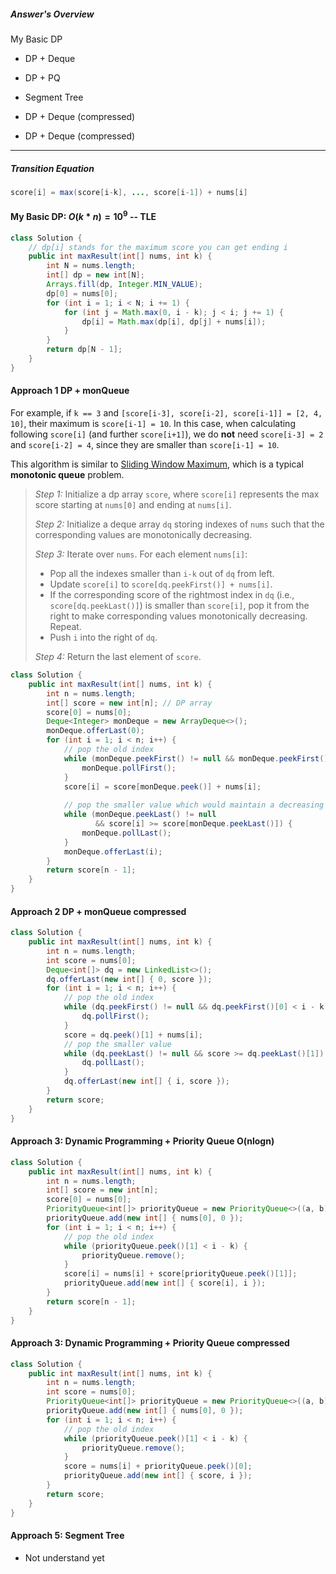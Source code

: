 ##### Answer's Overview

My Basic DP

* DP + Deque
* DP + PQ
* Segment Tree

* DP + Deque (compressed)
* DP + Deque (compressed)

---

##### Transition Equation

```java
score[i] = max(score[i-k], ..., score[i-1]) + nums[i]
```

#### My Basic DP: $O(k*n)  = 10 ^ 9$ -- TLE

```java
class Solution {
    // dp[i] stands for the maximum score you can get ending i
    public int maxResult(int[] nums, int k) {
        int N = nums.length;
        int[] dp = new int[N];
        Arrays.fill(dp, Integer.MIN_VALUE);
        dp[0] = nums[0];
        for (int i = 1; i < N; i += 1) {
            for (int j = Math.max(0, i - k); j < i; j += 1) {
                dp[i] = Math.max(dp[i], dp[j] + nums[i]);
            }
        }
        return dp[N - 1];
    }
}
```

#### Approach 1 DP + monQueue

For example, if `k == 3` and `[score[i-3], score[i-2], score[i-1]] = [2, 4, 10]`, their maximum is `score[i-1] = 10`. In this case, when calculating following `score[i]` (and further `score[i+1]`), we do **not** need `score[i-3] = 2` and `score[i-2] = 4`, since they are smaller than `score[i-1] = 10`.

This algorithm is similar to [Sliding Window Maximum](https://leetcode.com/problems/sliding-window-maximum/), which is a typical **monotonic queue** problem.



> *Step 1:* Initialize a dp array `score`, where `score[i]` represents the max score starting at `nums[0]` and ending at `nums[i]`.
>
> *Step 2:* Initialize a deque array `dq` storing indexes of `nums` such that the corresponding values are monotonically decreasing.
>
> *Step 3:* Iterate over `nums`. For each element `nums[i]`:
>
> - Pop all the indexes smaller than `i-k` out of `dq` from left.
> - Update `score[i]` to `score[dq.peekFirst()] + nums[i]`.
> - If the corresponding score of the rightmost index in `dq` (i.e., `score[dq.peekLast()]`) is smaller than `score[i]`, pop it from the right to make corresponding values monotonically decreasing. Repeat.
> - Push `i` into the right of `dq`.
>
> *Step 4:* Return the last element of `score`.

```java
class Solution {
    public int maxResult(int[] nums, int k) {
        int n = nums.length;
        int[] score = new int[n]; // DP array
        score[0] = nums[0];
        Deque<Integer> monDeque = new ArrayDeque<>();
        monDeque.offerLast(0);
        for (int i = 1; i < n; i++) {
            // pop the old index
            while (monDeque.peekFirst() != null && monDeque.peekFirst() < i - k) {
                monDeque.pollFirst();
            }
            score[i] = score[monDeque.peek()] + nums[i];
            
            // pop the smaller value which would maintain a decreasing deque
            while (monDeque.peekLast() != null 
                   && score[i] >= score[monDeque.peekLast()]) {
                monDeque.pollLast();
            }
            monDeque.offerLast(i);
        }
        return score[n - 1];
    }
}
```

#### Approach 2 DP + monQueue compressed

```java
class Solution {
    public int maxResult(int[] nums, int k) {
        int n = nums.length;
        int score = nums[0];
        Deque<int[]> dq = new LinkedList<>();
        dq.offerLast(new int[] { 0, score });
        for (int i = 1; i < n; i++) {
            // pop the old index
            while (dq.peekFirst() != null && dq.peekFirst()[0] < i - k) {
                dq.pollFirst();
            }
            score = dq.peek()[1] + nums[i];
            // pop the smaller value
            while (dq.peekLast() != null && score >= dq.peekLast()[1]) {
                dq.pollLast();
            }
            dq.offerLast(new int[] { i, score });
        }
        return score;
    }
}
```



#### Approach 3: Dynamic Programming + Priority Queue O(nlogn)

```java
class Solution {
    public int maxResult(int[] nums, int k) {
        int n = nums.length;
        int[] score = new int[n];
        score[0] = nums[0];
        PriorityQueue<int[]> priorityQueue = new PriorityQueue<>((a, b) -> b[0] - a[0]);
        priorityQueue.add(new int[] { nums[0], 0 });
        for (int i = 1; i < n; i++) {
            // pop the old index
            while (priorityQueue.peek()[1] < i - k) {
                priorityQueue.remove();
            }
            score[i] = nums[i] + score[priorityQueue.peek()[1]];
            priorityQueue.add(new int[] { score[i], i });
        }
        return score[n - 1];
    }
}
```

#### Approach 3: Dynamic Programming + Priority Queue compressed

```java
class Solution {
    public int maxResult(int[] nums, int k) {
        int n = nums.length;
        int score = nums[0];
        PriorityQueue<int[]> priorityQueue = new PriorityQueue<>((a, b) -> b[0] - a[0]);
        priorityQueue.add(new int[] { nums[0], 0 });
        for (int i = 1; i < n; i++) {
            // pop the old index
            while (priorityQueue.peek()[1] < i - k) {
                priorityQueue.remove();
            }
            score = nums[i] + priorityQueue.peek()[0];
            priorityQueue.add(new int[] { score, i });
        }
        return score;
    }
}
```





#### Approach 5: Segment Tree

* Not understand yet